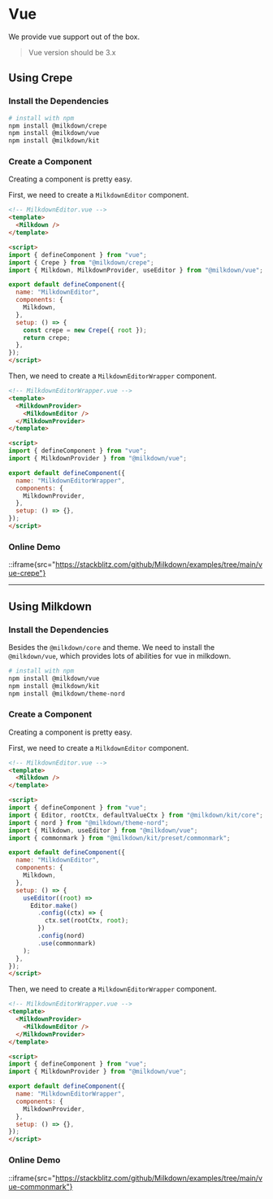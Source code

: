 # Vue

We provide vue support out of the box.

> Vue version should be 3.x

## Using Crepe

### Install the Dependencies

```bash
# install with npm
npm install @milkdown/crepe
npm install @milkdown/vue
npm install @milkdown/kit
```

### Create a Component

Creating a component is pretty easy.

First, we need to create a `MilkdownEditor` component.

```html
<!-- MilkdownEditor.vue -->
<template>
  <Milkdown />
</template>

<script>
import { defineComponent } from "vue";
import { Crepe } from "@milkdown/crepe";
import { Milkdown, MilkdownProvider, useEditor } from "@milkdown/vue";

export default defineComponent({
  name: "MilkdownEditor",
  components: {
    Milkdown,
  },
  setup: () => {
    const crepe = new Crepe({ root });
    return crepe;
  },
});
</script>
```

Then, we need to create a `MilkdownEditorWrapper` component.

```html
<!-- MilkdownEditorWrapper.vue -->
<template>
  <MilkdownProvider>
    <MilkdownEditor />
  </MilkdownProvider>
</template>

<script>
import { defineComponent } from "vue";
import { MilkdownProvider } from "@milkdown/vue";

export default defineComponent({
  name: "MilkdownEditorWrapper",
  components: {
    MilkdownProvider,
  },
  setup: () => {},
});
</script>
```

### Online Demo

::iframe{src="https://stackblitz.com/github/Milkdown/examples/tree/main/vue-crepe"}

---

## Using Milkdown

### Install the Dependencies

Besides the `@milkdown/core` and theme. We need to install the `@milkdown/vue`, which provides lots of abilities for vue in milkdown.

```bash
# install with npm
npm install @milkdown/vue
npm install @milkdown/kit
npm install @milkdown/theme-nord
```

### Create a Component

Creating a component is pretty easy.

First, we need to create a `MilkdownEditor` component.

```html
<!-- MilkdownEditor.vue -->
<template>
  <Milkdown />
</template>

<script>
import { defineComponent } from "vue";
import { Editor, rootCtx, defaultValueCtx } from "@milkdown/kit/core";
import { nord } from "@milkdown/theme-nord";
import { Milkdown, useEditor } from "@milkdown/vue";
import { commonmark } from "@milkdown/kit/preset/commonmark";

export default defineComponent({
  name: "MilkdownEditor",
  components: {
    Milkdown,
  },
  setup: () => {
    useEditor((root) =>
      Editor.make()
        .config((ctx) => {
          ctx.set(rootCtx, root);
        })
        .config(nord)
        .use(commonmark)
    );
  },
});
</script>
```

Then, we need to create a `MilkdownEditorWrapper` component.

```html
<!-- MilkdownEditorWrapper.vue -->
<template>
  <MilkdownProvider>
    <MilkdownEditor />
  </MilkdownProvider>
</template>

<script>
import { defineComponent } from "vue";
import { MilkdownProvider } from "@milkdown/vue";

export default defineComponent({
  name: "MilkdownEditorWrapper",
  components: {
    MilkdownProvider,
  },
  setup: () => {},
});
</script>
```

### Online Demo

::iframe{src="https://stackblitz.com/github/Milkdown/examples/tree/main/vue-commonmark"}
